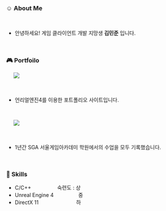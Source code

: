 ### :relaxed: About Me

&nbsp;&nbsp;&nbsp;&nbsp;
- 안녕하세요! 게임 클라이언트 개발 지망생 **김민준** 입니다.

<br/>

### :video_game: Portfoilo
&nbsp;&nbsp;&nbsp;&nbsp; <a href="https://jooonkim.com/" target="_blank"><img src="https://img.shields.io/badge/언리얼 포트폴리오-B5B5B6?style=for-the-badge&logo=unrealengine&logoColor=white"/></a>
     
&nbsp;&nbsp;&nbsp;&nbsp;&nbsp;&nbsp;&nbsp;&nbsp; 
+ 언리얼엔진4를 이용한 포트폴리오 사이트입니다.

<br/>

&nbsp;&nbsp;&nbsp;&nbsp; <a href="https://jooooon.notion.site/1a6945db289f43bf8ff18b0e869fad6d" target="_blank"><img src="https://img.shields.io/badge/공부기록-B5B5B6?style=for-the-badge&logo=notion&logoColor=white"/></a>
     
&nbsp;&nbsp;&nbsp;&nbsp;&nbsp;&nbsp;&nbsp;&nbsp; 
+ 1년간 SGA 서울게임아카데미 학원에서의 수업을 모두 기록했습니다.
     
     
<br/>

### :stars: Skills
- C/C++ &nbsp;&nbsp;&nbsp;&nbsp;&nbsp;&nbsp;&nbsp;&nbsp;&nbsp;&nbsp;&nbsp;&nbsp;&nbsp;&nbsp;&nbsp;&nbsp;&nbsp;숙련도 : 상
- Unreal Engine 4 &nbsp;&nbsp;&nbsp;&nbsp;&nbsp;&nbsp;&nbsp;&nbsp;&nbsp;&nbsp;&nbsp;&nbsp;&nbsp;&nbsp;&nbsp;&nbsp;중
- DirectX 11 &nbsp;&nbsp;&nbsp;&nbsp;&nbsp;&nbsp;&nbsp;&nbsp;&nbsp;&nbsp;&nbsp;&nbsp;&nbsp;&nbsp;&nbsp;&nbsp;&nbsp;&nbsp;&nbsp;&nbsp;&nbsp;&nbsp;&nbsp;&nbsp;&nbsp;하
